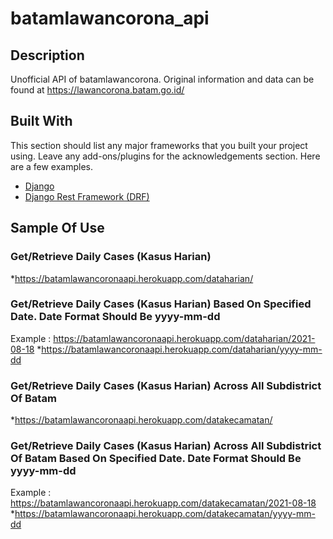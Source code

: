 # batamlawancorona_api

## Description
Unofficial API of batamlawancorona. Original information and data can be found at https://lawancorona.batam.go.id/

## Built With

This section should list any major frameworks that you built your project using. Leave any add-ons/plugins for the acknowledgements section. Here are a few examples.
* [Django](https://www.djangoproject.com/)
* [Django Rest Framework (DRF)](https://www.django-rest-framework.org/)

## Sample Of Use

### Get/Retrieve Daily Cases (Kasus Harian)
*https://batamlawancoronaapi.herokuapp.com/dataharian/

### Get/Retrieve Daily Cases (Kasus Harian) Based On Specified Date. Date Format Should Be yyyy-mm-dd
Example : https://batamlawancoronaapi.herokuapp.com/dataharian/2021-08-18
*https://batamlawancoronaapi.herokuapp.com/dataharian/yyyy-mm-dd

### Get/Retrieve Daily Cases (Kasus Harian) Across All Subdistrict Of Batam
*https://batamlawancoronaapi.herokuapp.com/datakecamatan/

### Get/Retrieve Daily Cases (Kasus Harian) Across All Subdistrict Of Batam Based On Specified Date. Date Format Should Be yyyy-mm-dd
Example : https://batamlawancoronaapi.herokuapp.com/datakecamatan/2021-08-18
*https://batamlawancoronaapi.herokuapp.com/datakecamatan/yyyy-mm-dd
